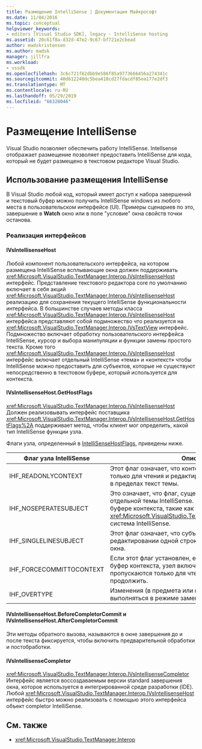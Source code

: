 ```yaml
---
title: Размещение IntelliSense | Документация Майкрософт
ms.date: 11/04/2016
ms.topic: conceptual
helpviewer_keywords:
- editors [Visual Studio SDK], legacy - IntelliSense hosting
ms.assetid: 20c61f8a-d32d-47e2-9c67-bf721e2cbead
author: madskristensen
ms.author: madsk
manager: jillfra
ms.workload:
- vssdk
ms.openlocfilehash: 3c6c721f62dbb9e586f85a9773666456a274341c
ms.sourcegitcommit: 40d612240dc5bea418cd27fdacdf85ea177e2df3
ms.translationtype: MT
ms.contentlocale: ru-RU
ms.lasthandoff: 05/29/2019
ms.locfileid: "66328046"
---
```

# <a name="intellisense-hosting"></a>Размещение IntelliSense
Visual Studio позволяет обеспечить работу IntelliSense. Intellsense отображает размещение позволяет предоставить IntelliSense для кода, который не будет размещено в текстовом редакторе Visual Studio.

## <a name="intellisense-hosting-usage"></a>Использование размещения IntelliSense
 В Visual Studio любой код, который имеет доступ к набора завершений и текстовый буфер можно получить IntelliSense windows из любого места в пользовательском интерфейсе (UI). Примеры сценариев по это, завершение в **Watch** окно или в поле "условие" окна свойств точки останова.

### <a name="implementation-interfaces"></a>Реализация интерфейсов

#### <a name="ivsintellisensehost"></a>IVsIntellisenseHost
 Любой компонент пользовательского интерфейса, на котором размещена IntelliSense всплывающие окна должен поддерживать <xref:Microsoft.VisualStudio.TextManager.Interop.IVsIntellisenseHost> интерфейс. Представление текстового редактора core по умолчанию включает в себя акций <xref:Microsoft.VisualStudio.TextManager.Interop.IVsIntellisenseHost> реализацию для сохранения текущего IntelliSense функциональности интерфейса. В большинстве случаев методы класса <xref:Microsoft.VisualStudio.TextManager.Interop.IVsIntellisenseHost> интерфейса представляют собой подмножество что реализуется на <xref:Microsoft.VisualStudio.TextManager.Interop.IVsTextView> интерфейс. Подмножество включает обработку пользовательского интерфейса IntelliSense, курсор и выбора манипуляции и функции замены простого текста. Кроме того <xref:Microsoft.VisualStudio.TextManager.Interop.IVsIntellisenseHost> интерфейс включает отдельный IntelliSense «тема» и «контекст» чтобы IntelliSense можно предоставить для субъектов, которые не существуют непосредственно в текстовом буфере, который используется для контекста.

#### <a name="ivsintellisensehostgethostflags"></a>IVsIntellisenseHost.GetHostFlags
 <xref:Microsoft.VisualStudio.TextManager.Interop.IVsIntellisenseHost> Должен реализовывать интерфейс поставщика <xref:Microsoft.VisualStudio.TextManager.Interop.IVsIntellisenseHost.GetHostFlags%2A> поддерживает метод, чтобы клиент мог определить, какой тип IntelliSense функции узла.

 Флаги узла, определенный в [IntelliSenseHostFlags](../extensibility/intellisensehostflags.md), приведены ниже.

|Флаг узла IntelliSense|Описание|
|----------------------------|-----------------|
|IHF_READONLYCONTEXT|Этот флаг означает, что контекстный буфер доступен только для чтения и редактирования выполняется только в пределах текст темы.|
|IHF_NOSEPERATESUBJECT|Это означает, что флаг, существует задается без отдельной темы IntelliSense. Субъект существует в буфере контекста, такие как в традиционных <xref:Microsoft.VisualStudio.TextManager.Interop.IVsTextView> система IntelliSense.|
|IHF_SINGLELINESUBJECT|Этот флаг означает, что субъект не может, например, при редактировании одной строки в многострочном **Watch** окна.|
|IHF_FORCECOMMITTOCONTEXT|Если этот флаг установлен, ее необходимо обновить буфер контекста, узел включает флаг буфер контекста пропускаются только для чтения и изменения, чтобы продолжить.|
|IHF_OVERTYPE|Изменения (в предмета или контекста) должны выполняться в режиме замены.|

#### <a name="ivsintellisensehostbeforecompletorcommit-and-ivsintellisensehostaftercompletorcommit"></a>IVsIntellisenseHost.BeforeCompletorCommit и IVsIntellisenseHost.AfterCompletorCommit
 Эти методы обратного вызова, называются в окне завершения до и после текста фиксируется, чтобы включить предварительной обработки и постобработки.

#### <a name="ivsintellisensecompletor"></a>IVsIntellisenseCompletor
 <xref:Microsoft.VisualStudio.TextManager.Interop.IVsIntellisenseCompletor> Интерфейс является воссоздаваемым версии standard завершения окна, которое используется в интегрированной среде разработки (IDE). Любой <xref:Microsoft.VisualStudio.TextManager.Interop.IVsIntellisenseHost> интерфейс быстро можно реализовать с помощью этого интерфейса объект completor IntelliSense.

## <a name="see-also"></a>См. также
- <xref:Microsoft.VisualStudio.TextManager.Interop>
